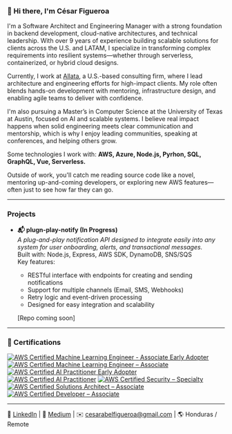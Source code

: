 ### 👋 Hi there, I'm César Figueroa

I'm a Software Architect and Engineering Manager with a strong foundation in backend development, cloud-native architectures, and technical leadership. With over 9 years of experience building scalable solutions for clients across the U.S. and LATAM, I specialize in transforming complex requirements into resilient systems—whether through serverless, containerized, or hybrid cloud designs.

Currently, I work at [Allata](https://www.allata.com), a U.S.-based consulting firm, where I lead architecture and engineering efforts for high-impact clients. My role often blends hands-on development with mentoring, infrastructure design, and enabling agile teams to deliver with confidence.

I'm also pursuing a Master’s in Computer Science at the University of Texas at Austin, focused on AI and scalable systems. I believe real impact happens when solid engineering meets clear communication and mentorship, which is why I enjoy leading communities, speaking at conferences, and helping others grow.

Some technologies I work with: **AWS, Azure, Node.js, Pyrhon, SQL, GraphQL, Vue, Serverless.**

Outside of work, you'll catch me reading source code like a novel, mentoring up-and-coming developers, or exploring new AWS features—often just to see how far they can go.

---

### Projects

- **📬 plugn-play-notify (In Progress)**  
  *A plug-and-play notification API designed to integrate easily into any system for user onboarding, alerts, and transactional messages.*  
  Built with: Node.js, Express, AWS SDK, DynamoDB, SNS/SQS  
  Key features:
  - RESTful interface with endpoints for creating and sending notifications
  - Support for multiple channels (Email, SMS, Webhooks)
  - Retry logic and event-driven processing
  - Designed for easy integration and scalability

  [Repo coming soon]

---

### 🏅 Certifications

<!--START_SECTION:badges-->
[![AWS Certified Machine Learning Engineer - Associate Early Adopter](https://images.credly.com/size/110x110/images/e92b66a6-d4b5-4e86-92f9-a80846fb81e2/image.png)](http://www.credly.com/badges/1bed682a-9f7b-460d-b85b-e7219c58823d)
[![AWS Certified Machine Learning Engineer – Associate](https://images.credly.com/size/110x110/images/1a634b4e-3d6b-4a74-b118-c0dcb429e8d2/image.png)](http://www.credly.com/badges/1d22cb96-666f-47d3-b482-bdf92e8c93ea)
[![AWS Certified AI Practitioner Early Adopter](https://images.credly.com/size/110x110/images/834f2c8d-2d2c-4ce7-9580-02a351c31626/image.png)](http://www.credly.com/badges/4ee1bac3-9684-4131-af09-552831fa5652)
[![AWS Certified AI Practitioner](https://images.credly.com/size/110x110/images/4d4693bb-530e-4bca-9327-de07f3aa2348/image.png)](http://www.credly.com/badges/16baa09d-8d66-4e9a-a08c-b180d062a677)
[![AWS Certified Security – Specialty](https://images.credly.com/size/110x110/images/53acdae5-d69f-4dda-b650-d02ed7a50dd7/image.png)](http://www.credly.com/badges/9d27830b-6b07-42bb-8e14-aa086d01eb80)
[![AWS Certified Solutions Architect – Associate](https://images.credly.com/size/110x110/images/0e284c3f-5164-4b21-8660-0d84737941bc/image.png)](http://www.credly.com/badges/235f991a-49f0-49d7-93c5-7184ab04d19d)
[![AWS Certified Developer – Associate](https://images.credly.com/size/110x110/images/b9feab85-1a43-4f6c-99a5-631b88d5461b/image.png)](http://www.credly.com/badges/97b31e4c-05ec-4ee2-879e-9a3c9f2b954d)
<!--END_SECTION:badges-->

---

🔗 [LinkedIn](https://www.linkedin.com/in/cesar-figueroa-a3a25a103/) | 📝 [Medium](https://medium.com/@csarfigueroa_40930) | ✉️ cesarabelfigueroa@gmail.com | 🌎 Honduras / Remote

<!---
csarfigueroa/csarfigueroa is a ✨ special ✨ repository because its `README.md` (this file) appears on your GitHub profile.
You can click the Preview link to take a look at your changes.
--->
